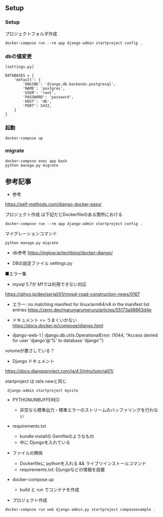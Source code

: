 ## Setup

### Setup

プロジェクトフォルダ作成

```
docker-compose run --rm app django-admin startproject config .
```

### dbの値変更

```
[settings.py]

DATABASES = {
    'default': {
        'ENGINE': 'django.db.backends.postgresql',
        'NAME': 'postgres',
        'USER': 'root',
        'PASSWORD': 'password',
        'HOST': 'db',
        'PORT': 5432,
    }
}
```

### 起動

```
docker-compose up
```

### migrate

```
docker-compose exec app bash
python manage.py migrate
```

## 参考記事

- 参考

https://self-methods.com/django-docker-easy/

プロジェクト作成 は下記だとDockerfileのある箇所における

```
docker-compose run --rm app django-admin startproject config .
```

マイグレーションコマンド
```
python manage.py migrate
```

- db参考
https://inglow.jp/techblog/docker-django/


- DBの設定ファイル
settings.py

■エラー集

- mysql 5.7が M1では利用できない対応

https://gihyo.jp/dev/serial/01/mysql-road-construction-news/0167

- エラー: no matching manifest for linux/arm64/v8 in the manifest list entries
https://zenn.dev/marumarumeruru/articles/55173a98863d4e


- ドキュメント <=  うまくいかない
https://docs.docker.jp/compose/django.html


- django-web-1  | django.db.utils.OperationalError: (1044, "Access denied for user 'django'@'%' to database 'django'")

volumeが悪さしている？


- Djungo ドキュメント

https://docs.djangoproject.com/ja/4.1/intro/tutorial01/


startproject は rails newと同じ
```
 django-admin startproject mysite
```



- PYTHONUNBUFFERED
  - 非空なら標準出力・標準エラーのストリームのバッファリングを行わない
- requirements.txt
  - bundle installの Gemfileのようなもの
  - 中に Djungoを入れている

- ファイルの関係
  - Dockerfileに pythonを入れる && ライブリインストールコマンド
  - requirements.txt: Djungoなどの情報を設置

- docker-compose up
  - build と run でコンテナを作成


- プロジェクト作成

```
docker-compose run web django-admin.py startproject composeexample .
```
